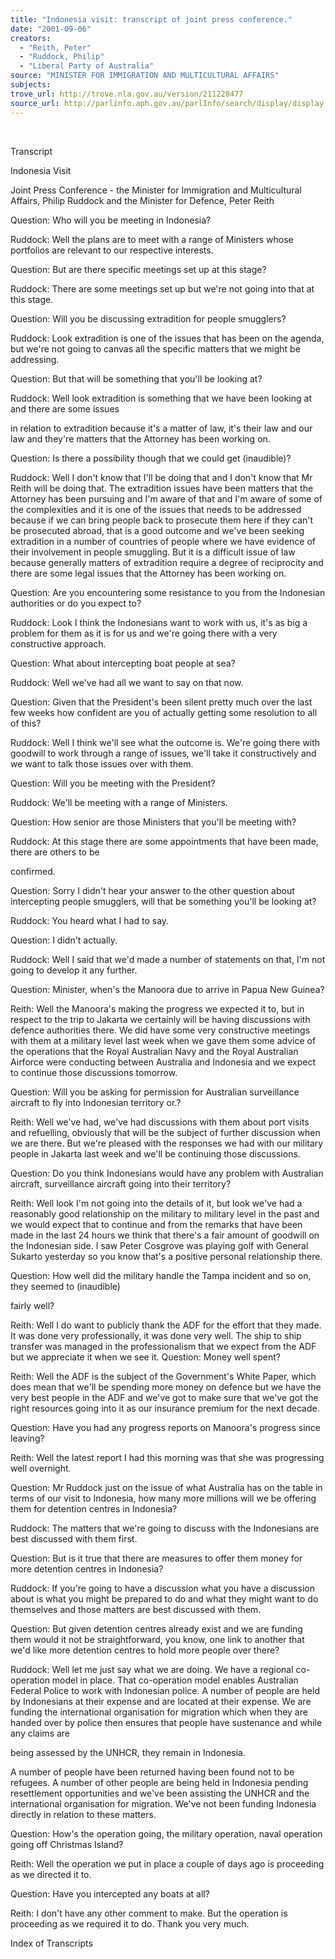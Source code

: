 ```yaml
---
title: "Indonesia visit: transcript of joint press conference."
date: "2001-09-06"
creators:
  - "Reith, Peter"
  - "Ruddock, Philip"
  - "Liberal Party of Australia"
source: "MINISTER FOR IMMIGRATION AND MULTICULTURAL AFFAIRS"
subjects:
trove_url: http://trove.nla.gov.au/version/211228477
source_url: http://parlinfo.aph.gov.au/parlInfo/search/display/display.w3p;query=Id%3A%22media/pressrel/NUV46%22
---
```


  

 Transcript

 Indonesia Visit

 Joint Press Conference - the Minister for Immigration and Multicultural Affairs, Philip Ruddock and the Minister for Defence, Peter Reith

 Question: Who will you be meeting in Indonesia?

 Ruddock: Well the plans are to meet with a range of Ministers whose portfolios are relevant to our respective interests.

 Question: But are there specific meetings set up at this stage?

 Ruddock: There are some meetings set up but we're not going into that at this stage.

 Question: Will you be discussing extradition for people smugglers?

 Ruddock: Look extradition is one of the issues that has been on the agenda, but we're not going to canvas all the specific matters that we might be addressing.

 Question: But that will be something that you'll be looking at?

 Ruddock: Well look extradition is something that we have been looking at and there are some issues

 in relation to extradition because it's a matter of law, it's their law and our law and they're matters that the Attorney has been working on.

 Question: Is there a possibility though that we could get (inaudible)?

 Ruddock: Well I don't know that I'll be doing that and I don't know that Mr Reith will be doing that. The extradition issues have been matters that the Attorney has been pursuing and I'm aware of that and I'm aware of some of the complexities and it is one of the issues that needs to be addressed because if we can bring people back to prosecute them here if they can't be prosecuted abroad, that is a good outcome and we've been seeking extradition in a number of countries of people where we have evidence of their involvement in people smuggling. But it is a difficult issue of law because generally matters of extradition require a degree of reciprocity and there are some legal issues that the Attorney has been working on.

 Question: Are you encountering some resistance to you from the Indonesian authorities or do you expect to?

 Ruddock: Look I think the Indonesians want to work with us, it's as big a problem for them as it is for us and we're going there with a very constructive approach.

 Question: What about intercepting boat people at sea?

 Ruddock: Well we've had all we want to say on that now.

 Question: Given that the President's been silent pretty much over the last few weeks how confident are you of actually getting some resolution to all of this?

 Ruddock: Well I think we'll see what the outcome is. We're going there with goodwill to work through a range of issues, we'll take it constructively and we want to talk those issues over with them.

 Question: Will you be meeting with the President?

 Ruddock: We'll be meeting with a range of Ministers.

 Question: How senior are those Ministers that you'll be meeting with?

 Ruddock: At this stage there are some appointments that have been made, there are others to be

 confirmed.

 Question: Sorry I didn't hear your answer to the other question about intercepting people smugglers, will that be something you'll be looking at?

 Ruddock: You heard what I had to say.

 Question: I didn't actually.

 Ruddock: Well I said that we'd made a number of statements on that, I'm not going to develop it any further.

 Question: Minister, when's the Manoora due to arrive in Papua New Guinea?

 Reith: Well the Manoora's making the progress we expected it to, but in respect to the trip to Jakarta we certainly will be having discussions with defence authorities there. We did have some very constructive meetings with them at a military level last week when we gave them some advice of the operations that the Royal Australian Navy and the Royal Australian Airforce were conducting between Australia and Indonesia and we expect to continue those discussions tomorrow.

 Question: Will you be asking for permission for Australian surveillance aircraft to fly into Indonesian territory or.?

 Reith: Well we've had, we've had discussions with them about port visits and refuelling, obviously that will be the subject of further discussion when we are there. But we're pleased with the responses we had with our military people in Jakarta last week and we'll be continuing those discussions.

 Question: Do you think Indonesians would have any problem with Australian aircraft, surveillance aircraft going into their territory?

 Reith: Well look I'm not going into the details of it, but look we've had a reasonably good relationship on the military to military level in the past and we would expect that to continue and from the remarks that have been made in the last 24 hours we think that there's a fair amount of goodwill on the Indonesian side. I saw Peter Cosgrove was playing golf with General Sukarto yesterday so you know that's a positive personal relationship there.

 Question: How well did the military handle the Tampa incident and so on, they seemed to (inaudible)

 fairly well?

 Reith: Well I do want to publicly thank the ADF for the effort that they made. It was done very professionally, it was done very well. The ship to ship transfer was managed in the professionalism that we expect from the ADF but we appreciate it when we see it. Question: Money well spent?

 Reith: Well the ADF is the subject of the Government's White Paper, which does mean that we'll be spending more money on defence but we have the very best people in the ADF and we've got to make sure that we've got the right resources going into it as our insurance premium for the next decade.

 Question: Have you had any progress reports on Manoora's progress since leaving?

 Reith: Well the latest report I had this morning was that she was progressing well overnight.

 Question: Mr Ruddock just on the issue of what Australia has on the table in terms of our visit to Indonesia, how many more millions will we be offering them for detention centres in Indonesia?

 Ruddock: The matters that we're going to discuss with the Indonesians are best discussed with them first.

 Question: But is it true that there are measures to offer them money for more detention centres in Indonesia?

 Ruddock: If you're going to have a discussion what you have a discussion about is what you might be prepared to do and what they might want to do themselves and those matters are best discussed with them.

 Question: But given detention centres already exist and we are funding them would it not be straightforward, you know, one link to another that we'd like more detention centres to hold more people over there?

 Ruddock: Well let me just say what we are doing. We have a regional co-operation model in place. That co-operation model enables Australian Federal Police to work with Indonesian police. A number of people are held by Indonesians at their expense and are located at their expense. We are funding the international organisation for migration which when they are handed over by police then ensures that people have sustenance and while any claims are

 being assessed by the UNHCR, they remain in Indonesia.

 A number of people have been returned having been found not to be refugees. A number of other people are being held in Indonesia pending resettlement opportunities and we've been assisting the UNHCR and the international organisation for migration. We've not been funding Indonesia directly in relation to these matters.

 Question: How's the operation going, the military operation, naval operation going off Christmas Island?

 Reith: Well the operation we put in place a couple of days ago is proceeding as we directed it to.

 Question: Have you intercepted any boats at all?

 Reith: I don't have any other comment to make. But the operation is proceeding as we required it to do. Thank you very much.

 Index of Transcripts

  

